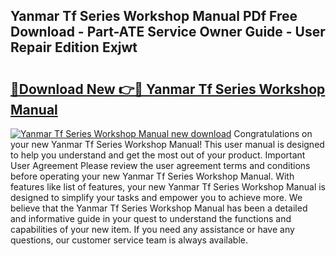 ## Yanmar Tf Series Workshop Manual PDf Free Download - Part-ATE Service Owner Guide - User Repair Edition Exjwt

# <h2><a href="http://bc76273.oget.top/?id=Yanmar+Tf+Series+Workshop+Manual">🔗Download New 👉🔴 Yanmar Tf Series Workshop Manual</a></h2>

[![Yanmar Tf Series Workshop Manual new download](https://i.imgur.com/5g1atiW.png)](http://bc76273.oget.top/?id=Yanmar+Tf+Series+Workshop+Manual)
Congratulations on your new Yanmar Tf Series Workshop Manual! This user manual is designed to help you understand and get the most out of your product. Important User Agreement Please review the user agreement terms and conditions before operating your new Yanmar Tf Series Workshop Manual. With features like list of features, your new Yanmar Tf Series Workshop Manual is designed to simplify your tasks and empower you to achieve more. We believe that the Yanmar Tf Series Workshop Manual has been a detailed and informative guide in your quest to understand the functions and capabilities of your new item. If you need any assistance or have any questions, our customer service team is always available.
